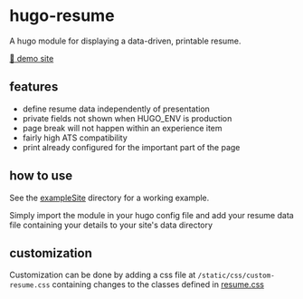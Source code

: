 # hugo-resume

A hugo module for displaying a data-driven, printable resume.

[🔗 demo site](https://hugo-resume.orangeru.work)

## features

* define resume data independently of presentation
* private fields not shown when HUGO_ENV is production
* page break will not happen within an experience item
* fairly high ATS compatibility
* print already configured for the important part of the page

## how to use

See the [exampleSite](./exampleSite/) directory for a working example.

Simply import the module in your hugo config file and add your resume data file containing your details to your site's data directory

## customization

Customization can be done by adding a css file at `/static/css/custom-resume.css` containing
changes to the classes defined in [resume.css](static/css/resume.css)